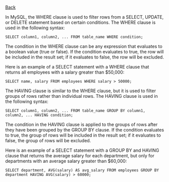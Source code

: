 [Back](/README.md/)

In MySQL, the WHERE clause is used to filter rows from a SELECT, UPDATE, or DELETE statement based on certain conditions. The WHERE clause is used in the following syntax:



`SELECT column1, column2, ...
FROM table_name
WHERE condition;` 

The condition in the WHERE clause can be any expression that evaluates to a boolean value (true or false). If the condition evaluates to true, the row will be included in the result set; if it evaluates to false, the row will be excluded.

Here is an example of a SELECT statement with a WHERE clause that returns all employees with a salary greater than $50,000:



`SELECT name, salary
FROM employees
WHERE salary > 50000;` 

The HAVING clause is similar to the WHERE clause, but it is used to filter groups of rows rather than individual rows. The HAVING clause is used in the following syntax:



`SELECT column1, column2, ...
FROM table_name
GROUP BY column1, column2, ...
HAVING condition;` 

The condition in the HAVING clause is applied to the groups of rows after they have been grouped by the GROUP BY clause. If the condition evaluates to true, the group of rows will be included in the result set; if it evaluates to false, the group of rows will be excluded.

Here is an example of a SELECT statement with a GROUP BY and HAVING clause that returns the average salary for each department, but only for departments with an average salary greater than $60,000:



`SELECT department, AVG(salary) AS avg_salary
FROM employees
GROUP BY department
HAVING AVG(salary) > 60000;` 
